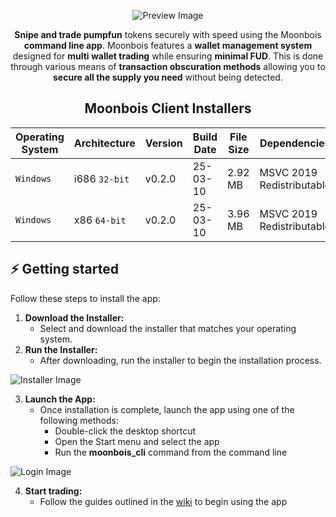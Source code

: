 <div align="center">
  
![Preview Image][main_preview]

**Snipe and trade pumpfun** tokens securely with speed using the Moonbois **command line app**. Moonbois features a **wallet management system** designed for **multi wallet trading** while ensuring **minimal FUD**. This is done through various means of **transaction obscuration methods** allowing you to **secure all the supply you need** without being detected.

## Moonbois Client Installers
  
| Operating System                        | Architecture                 | Version                                      | Build Date    | File Size | Dependencies              | Installer                                    |
|-----------------------------------------|------------------------------|----------------------------------------------|---------------|-----------|---------------------------|----------------------------------------------|
| `Windows`                               | i686 `32-bit`                | v0.2.0                                       | 25-03-10      | 2.92 MB   | MSVC 2019 Redistributable | [Install][windows32installer]                |
| `Windows`                               | x86 `64-bit`                 | v0.2.0                                       | 25-03-10      | 3.96 MB   | MSVC 2019 Redistributable | [Install][windows64installer]                |

</div>

## ⚡ Getting started

Follow these steps to install the app:
1. **Download the Installer:**
    - Select and download the installer that matches your operating system.
2. **Run the Installer:**
    - After downloading, run the installer to begin the installation process.

![Installer Image][installer_img]

3. **Launch the App:**
    - Once installation is complete, launch the app using one of the following methods:
        - Double-click the desktop shortcut
        - Open the Start menu and select the app
        - Run the **moonbois_cli** command from the command line

![Login Image][login_img]

4. **Start trading:**
    - Follow the guides outlined in the [wiki][wiki_home] to begin using the app

<!-- Links -->

[windows32installer]: https://github.com/skiddythahypebeast/moonbois_client/releases/download/v0.2.0/moonbois_installer_i686-pc-windows-msvc.exe
[windows64installer]: https://github.com/skiddythahypebeast/moonbois_client/releases/download/v0.2.0/moonbois_installer_x86_64-pc-windows-msvc.exe
[wiki_home]: https://github.com/skiddythahypebeast/moonbois_client/wiki



<!-- Images -->

[main_preview]: https://github.com/user-attachments/assets/1f869b10-2245-48ea-9204-045fa0231f20
[installer_img]: https://github.com/user-attachments/assets/c695c632-edea-4ed8-8824-77ce0586bd61
[login_img]: https://github.com/user-attachments/assets/feb0c06f-9f46-442d-9551-9fbb250a6327
